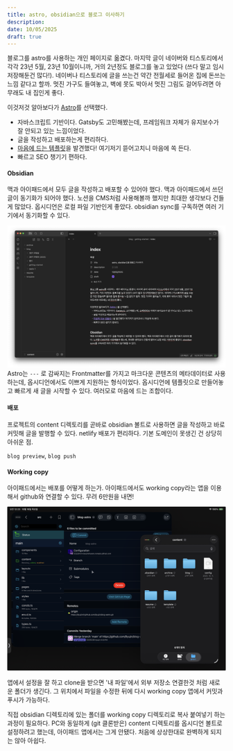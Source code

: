```yaml
---
title: astro, obsidian으로 블로그 이사하기
description:
date: 10/05/2025
draft: true
---
```

블로그를 astro를 사용하는 개인 페이지로 옮겼다. 마지막 글이 네이버와 티스토리에서 각각 23년 5월, 23년 10월이니까, 거의 2년정도 블로그를 놓고 있었다 (쓰다 말고 임시저장해둔건 많다!). 네이버나 티스토리에 글을 쓰는건 약간 전월세로 들어온 집에 돈쓰는 느낌 같다고 할까. 멋진 가구도 들여놓고, 벽에 못도 박아서 멋진 그림도 걸어두려면 아무래도 내 집인게 좋다.

이것저것 알아보다가 [Astro](https://astro.build/)를 선택했다. 
- 자바스크립트 기반이다. Gatsby도 고민해봤는데, 프레임워크 자체가 유지보수가 잘 안되고 있는 느낌이었다.
- 글을 작성하고 배포하는게 편리하다.
- [마음에 드는 템플릿](https://astro-nano-demo.vercel.app/)을 발견했다! 여기저기 뜯어고치니 마음에 쏙 든다.
- 빠르고 SEO 챙기기 편하다.

#### Obsidian
맥과 아이패드에서 모두 글을 작성하고 배포할 수 있어야 했다. 맥과 아이패드에서 쓰던 글이 동기화가 되어야 했다. 노션을 CMS처럼 사용해볼까 했지만 최대한 생각보다 건들게 많았다. 옵시디언은 로컬 파일 기반인게 좋았다. obsidian sync를 구독하면 여러 기기에서 동기화할 수 있다.

![](assets/스크린샷%202025-10-16%20오전%2012.09.25.png)
Astro는  `---` 로 감싸지는 Frontmatter를 가지고 마크다운 콘텐츠의 메타데이터로 사용하는데, 옵시디언에서도 이쁘게 지원하는 형식이었다. 옵시디언에 템플릿으로 만들어놓고 빠르게 새 글을 시작할 수 있다. 여러모로 마음에 드는 조합이다. 

#### 배포
프로젝트의 content 디렉토리를 곧바로 obsidian 볼트로 사용하면 글을 작성하고 바로 커밋해 글을 발행할 수 있다. netlify 배포가 편리하다. 기본 도메인이 못생긴 건 상당히 아쉬운 점.

`blog preview`, `blog push`

#### Working copy
아이패드에서는 배포를 어떻게 하는가. 아이패드에서도 working copy라는 앱을 이용해서 github와 연결할 수 있다. 무려 6만원을 내면!

![](assets/blog-astro.png)

앱에서 설정을 잘 하고 clone을 받으면 '내 파일'에서 외부 저장소 연결한것 처럼 새로운 폴더가 생긴다. 그 위치에서 파일을 수정한 뒤에 다시 working copy 앱에서 커밋과 푸시가 가능하다.

직접 obsidian 디렉토리에 있는 폴더를 working copy 디렉토리로 복사 붙여넣기 하는 과정이 필요하다. PC와 동일하게 (git 클론받은) content 디렉토리를 옵시디언 볼트로 설정하려고 했는데, 아이패드 앱에서는 그게 안됐다. 처음에 상상한대로 완벽하게 되지는 않아 아쉽다.
